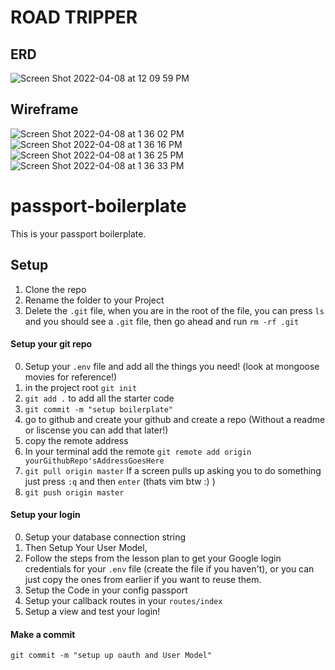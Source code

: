 # ROAD TRIPPER

## ERD
![Screen Shot 2022-04-08 at 12 09 59 PM](https://user-images.githubusercontent.com/42722554/162508848-5bfa73eb-7e2d-4493-a3f5-b2d4fbf5775a.png)

## Wireframe 

![Screen Shot 2022-04-08 at 1 36 02 PM](https://user-images.githubusercontent.com/42722554/162527607-9c556020-126c-40da-8209-6f9e2d00bd0f.png)
![Screen Shot 2022-04-08 at 1 36 16 PM](https://user-images.githubusercontent.com/42722554/162527614-9f0755f8-17c8-4047-ac5b-8fadde83facf.png)
![Screen Shot 2022-04-08 at 1 36 25 PM](https://user-images.githubusercontent.com/42722554/162527618-6a0e4b18-7cb0-4385-b118-ddf018828113.png)
![Screen Shot 2022-04-08 at 1 36 33 PM](https://user-images.githubusercontent.com/42722554/162527623-1df3aa22-9c97-45d3-be38-e450294b0070.png)



# passport-boilerplate


This is your passport boilerplate.

## Setup 

1. Clone the repo
2. Rename the folder to your Project
3. Delete the `.git` file, when you are in the root of the file, you can press `ls` and you should see a `.git` file, then go ahead and run `rm -rf .git`


#### Setup your git repo
0. Setup your `.env` file and add all the things you need! (look at mongoose movies for reference!)
1. in the project root `git init`
2. `git add .` to add all the starter code
3. `git commit -m "setup boilerplate"` 
4. go to github and create your github and create a repo (Without a readme or liscense you can add that later!)
5. copy the remote address
6. In your terminal add the remote `git remote add origin yourGithubRepo'sAddressGoesHere`
7. `git pull origin master` If a screen pulls up asking you to do something just press `:q` and then `enter` (thats vim btw :) )
8. `git push origin master`

#### Setup your login

0. Setup your database connection string
1. Then Setup Your User Model, 
2. Follow the steps from the lesson plan to get your Google login credentials for your `.env` file (create the file if you haven't), or you can just copy the ones from earlier if you want to reuse them.
3. Setup the Code in your config passport 
4. Setup your callback routes in your `routes/index`
5. Setup a view and test your login!

#### Make a commit 

```git commit -m "setup up oauth and User Model"```
